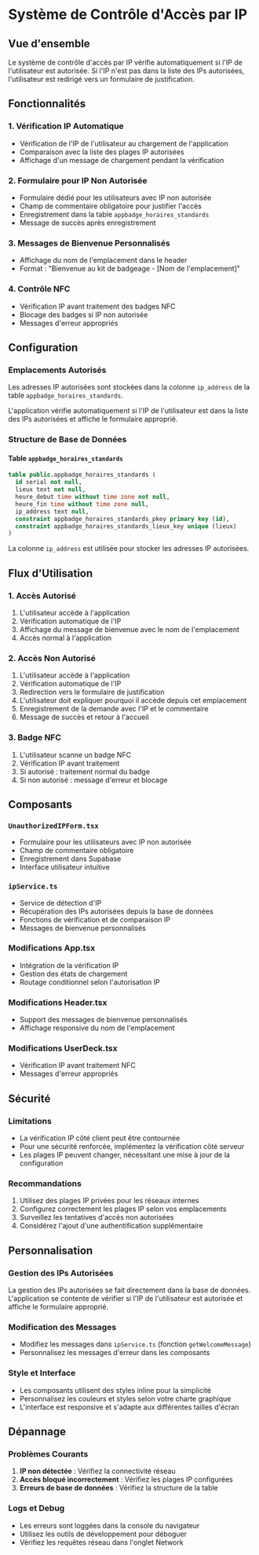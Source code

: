 # Système de Contrôle d'Accès par IP

## Vue d'ensemble

Le système de contrôle d'accès par IP vérifie automatiquement si l'IP de l'utilisateur est autorisée. Si l'IP n'est pas dans la liste des IPs autorisées, l'utilisateur est redirigé vers un formulaire de justification.

## Fonctionnalités

### 1. Vérification IP Automatique
- Vérification de l'IP de l'utilisateur au chargement de l'application
- Comparaison avec la liste des plages IP autorisées
- Affichage d'un message de chargement pendant la vérification

### 2. Formulaire pour IP Non Autorisée
- Formulaire dédié pour les utilisateurs avec IP non autorisée
- Champ de commentaire obligatoire pour justifier l'accès
- Enregistrement dans la table `appbadge_horaires_standards`
- Message de succès après enregistrement

### 3. Messages de Bienvenue Personnalisés
- Affichage du nom de l'emplacement dans le header
- Format : "Bienvenue au kit de badgeage - [Nom de l'emplacement]"

### 4. Contrôle NFC
- Vérification IP avant traitement des badges NFC
- Blocage des badges si IP non autorisée
- Messages d'erreur appropriés

## Configuration

### Emplacements Autorisés
Les adresses IP autorisées sont stockées dans la colonne `ip_address` de la table `appbadge_horaires_standards`. 

L'application vérifie automatiquement si l'IP de l'utilisateur est dans la liste des IPs autorisées et affiche le formulaire approprié.

### Structure de Base de Données

#### Table `appbadge_horaires_standards`
```sql
table public.appbadge_horaires_standards (
  id serial not null,
  lieux text not null,
  heure_debut time without time zone not null,
  heure_fin time without time zone null,
  ip_address text null,
  constraint appbadge_horaires_standards_pkey primary key (id),
  constraint appbadge_horaires_standards_lieux_key unique (lieux)
)
```

La colonne `ip_address` est utilisée pour stocker les adresses IP autorisées.

## Flux d'Utilisation

### 1. Accès Autorisé
1. L'utilisateur accède à l'application
2. Vérification automatique de l'IP
3. Affichage du message de bienvenue avec le nom de l'emplacement
4. Accès normal à l'application

### 2. Accès Non Autorisé
1. L'utilisateur accède à l'application
2. Vérification automatique de l'IP
3. Redirection vers le formulaire de justification
4. L'utilisateur doit expliquer pourquoi il accède depuis cet emplacement
5. Enregistrement de la demande avec l'IP et le commentaire
6. Message de succès et retour à l'accueil

### 3. Badge NFC
1. L'utilisateur scanne un badge NFC
2. Vérification IP avant traitement
3. Si autorisé : traitement normal du badge
4. Si non autorisé : message d'erreur et blocage

## Composants

### `UnauthorizedIPForm.tsx`
- Formulaire pour les utilisateurs avec IP non autorisée
- Champ de commentaire obligatoire
- Enregistrement dans Supabase
- Interface utilisateur intuitive

### `ipService.ts`
- Service de détection d'IP
- Récupération des IPs autorisées depuis la base de données
- Fonctions de vérification et de comparaison IP
- Messages de bienvenue personnalisés

### Modifications App.tsx
- Intégration de la vérification IP
- Gestion des états de chargement
- Routage conditionnel selon l'autorisation IP

### Modifications Header.tsx
- Support des messages de bienvenue personnalisés
- Affichage responsive du nom de l'emplacement

### Modifications UserDeck.tsx
- Vérification IP avant traitement NFC
- Messages d'erreur appropriés

## Sécurité

### Limitations
- La vérification IP côté client peut être contournée
- Pour une sécurité renforcée, implémentez la vérification côté serveur
- Les plages IP peuvent changer, nécessitant une mise à jour de la configuration

### Recommandations
1. Utilisez des plages IP privées pour les réseaux internes
2. Configurez correctement les plages IP selon vos emplacements
3. Surveillez les tentatives d'accès non autorisées
4. Considérez l'ajout d'une authentification supplémentaire

## Personnalisation

### Gestion des IPs Autorisées
La gestion des IPs autorisées se fait directement dans la base de données. L'application se contente de vérifier si l'IP de l'utilisateur est autorisée et affiche le formulaire approprié.

### Modification des Messages
- Modifiez les messages dans `ipService.ts` (fonction `getWelcomeMessage`)
- Personnalisez les messages d'erreur dans les composants

### Style et Interface
- Les composants utilisent des styles inline pour la simplicité
- Personnalisez les couleurs et styles selon votre charte graphique
- L'interface est responsive et s'adapte aux différentes tailles d'écran

## Dépannage

### Problèmes Courants
1. **IP non détectée** : Vérifiez la connectivité réseau
2. **Accès bloqué incorrectement** : Vérifiez les plages IP configurées
3. **Erreurs de base de données** : Vérifiez la structure de la table

### Logs et Debug
- Les erreurs sont loggées dans la console du navigateur
- Utilisez les outils de développement pour déboguer
- Vérifiez les requêtes réseau dans l'onglet Network 